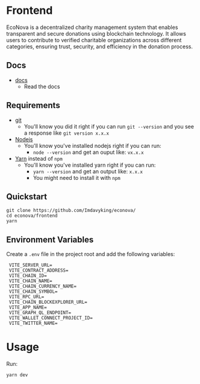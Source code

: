 # Frontend

EcoNova is a decentralized charity management system that enables transparent and secure donations using blockchain technology. It allows users to contribute to verified charitable organizations across different categories, ensuring trust, security, and efficiency in the donation process.

## Docs

- [docs](https://econovadocs.vercel.app/)
  - Read the docs

## Requirements

- [git](https://git-scm.com/book/en/v2/Getting-Started-Installing-Git)
  - You'll know you did it right if you can run `git --version` and you see a response like `git version x.x.x`
- [Nodejs](https://nodejs.org/en/)
  - You'll know you've installed nodejs right if you can run:
    - `node --version` and get an ouput like: `vx.x.x`
- [Yarn](https://classic.yarnpkg.com/lang/en/docs/install/) instead of `npm`
  - You'll know you've installed yarn right if you can run:
    - `yarn --version` and get an output like: `x.x.x`
    - You might need to install it with `npm`

## Quickstart

```
git clone https://github.com/Imdavyking/econova/
cd econova/frontend
yarn
```

## Environment Variables

Create a `.env` file in the project root and add the following variables:

```env
 VITE_SERVER_URL=
 VITE_CONTRACT_ADDRESS=
 VITE_CHAIN_ID=
 VITE_CHAIN_NAME=
 VITE_CHAIN_CURRENCY_NAME=
 VITE_CHAIN_SYMBOL=
 VITE_RPC_URL=
 VITE_CHAIN_BLOCKEXPLORER_URL=
 VITE_APP_NAME=
 VITE_GRAPH_QL_ENDPOINT=
 VITE_WALLET_CONNECT_PROJECT_ID=
 VITE_TWITTER_NAME=
```

# Usage

Run:

```
yarn dev
```
